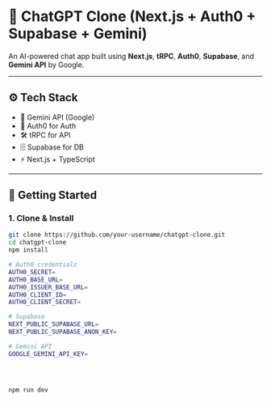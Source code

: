 # 💬 ChatGPT Clone (Next.js + Auth0 + Supabase + Gemini)

An AI-powered chat app built using **Next.js**, **tRPC**, **Auth0**, **Supabase**, and **Gemini API** by Google.

---

## ⚙️ Tech Stack

- 🧠 Gemini API (Google)
- 🔐 Auth0 for Auth
- 🛠️ tRPC for API
- 🗄️ Supabase for DB
- ⚡ Next.js + TypeScript

---

## 🚀 Getting Started

### 1. Clone & Install

```bash
git clone https://github.com/your-username/chatgpt-clone.git
cd chatgpt-clone
npm install

# Auth0 credentials
AUTH0_SECRET=
AUTH0_BASE_URL=
AUTH0_ISSUER_BASE_URL=
AUTH0_CLIENT_ID=
AUTH0_CLIENT_SECRET=

# Supabase
NEXT_PUBLIC_SUPABASE_URL=
NEXT_PUBLIC_SUPABASE_ANON_KEY=

# Gemini API
GOOGLE_GEMINI_API_KEY=




npm run dev
